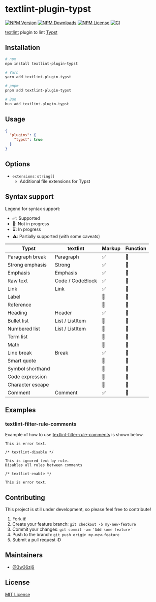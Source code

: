 # textlint-plugin-typst

[![NPM Version](https://img.shields.io/npm/v/textlint-plugin-typst)](https://www.npmjs.com/package/textlint-plugin-typst?activeTab=versions)
[![NPM Downloads](https://img.shields.io/npm/d18m/textlint-plugin-typst)](https://www.npmjs.com/package/textlint-plugin-typst)
[![NPM License](https://img.shields.io/npm/l/textlint-plugin-typst)](https://github.com/3w36zj6/textlint-plugin-typst/blob/HEAD/LICENSE)
[![CI](https://github.com/3w36zj6/textlint-plugin-typst/actions/workflows/ci.yaml/badge.svg?branch=main&event=push)](https://github.com/3w36zj6/textlint-plugin-typst/actions/workflows/ci.yaml)

[textlint](https://github.com/textlint/textlint) plugin to lint [Typst](https://typst.app/)

## Installation

```sh
# npm
npm install textlint-plugin-typst

# Yarn
yarn add textlint-plugin-typst

# pnpm
pnpm add textlint-plugin-typst

# Bun
bun add textlint-plugin-typst
```

## Usage

```json
{
  "plugins": {
    "typst": true
  }
}
```

## Options

- `extensions`: `string[]`
  - Additional file extensions for Typst

## Syntax support

Legend for syntax support:

- ✅: Supported
- 🚫: Not in progress
- ⌛️: In progress
- ⚠️: Partially supported (with some caveats)

| Typst | textlint | Markup | Function |
| --- | --- | --- | --- |
| Paragraph break | Paragraph | ✅ | 🚫 |
| Strong emphasis | Strong | ✅ | 🚫 |
| Emphasis | Emphasis | ✅ | 🚫 |
| Raw text | Code / CodeBlock | ✅ | 🚫 |
| Link | Link | ✅ | 🚫 |
| Label | | 🚫 | 🚫 |
| Reference | | 🚫 | 🚫 |
| Heading | Header | ✅ | 🚫 |
| Bullet list | List / ListItem | 🚫 | 🚫 |
| Numbered list | List / ListItem | 🚫 | 🚫 |
| Term list | | 🚫 | 🚫 |
| Math | | 🚫 | 🚫 |
| Line break | Break | ✅ | 🚫 |
| Smart quote | | 🚫 | 🚫 |
| Symbol shorthand | | 🚫 | 🚫 |
| Code expression | | 🚫 | 🚫 |
| Character escape | | 🚫 | 🚫 |
| Comment | Comment | ✅ | 🚫 |

## Examples

### textlint-filter-rule-comments

Example of how to use [textlint-filter-rule-comments](https://www.npmjs.com/package/textlint-filter-rule-comments) is shown below.

```typst
This is error text.

/* textlint-disable */

This is ignored text by rule.
Disables all rules between comments

/* textlint-enable */

This is error text.
```

## Contributing

This project is still under development, so please feel free to contribute!

1. Fork it!
2. Create your feature branch: `git checkout -b my-new-feature`
3. Commit your changes: `git commit -am 'Add some feature'`
4. Push to the branch: `git push origin my-new-feature`
5. Submit a pull request :D

## Maintainers

- [@3w36zj6](https://github.com/3w36zj6)

## License

[MIT License](LICENSE)
